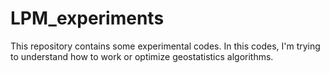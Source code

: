 LPM_experiments
===============

This repository contains some experimental codes. In this codes, I'm trying to understand how to work or optimize geostatistics algorithms.
